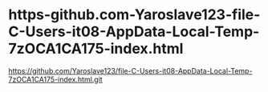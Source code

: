 # https-github.com-Yaroslave123-file-C-Users-it08-AppData-Local-Temp-7zOCA1CA175-index.html
https://github.com/Yaroslave123/file-C-Users-it08-AppData-Local-Temp-7zOCA1CA175-index.html.git
